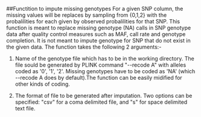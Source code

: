 ##Functition to impute missing genotypes
For a given SNP column, the missing values will be replaces by sampling from 
{0,1,2} with the probalilities for each given by observed probalilities for that SNP. 
This function is meant to replace missing genotype (NA) calls in SNP genotype 
data after quality control measures such as MAF, call rate and genotype completion. 
It is not meant to impute genotype for SNP that do not exist in the given data.
The function takes the following 2 arguments:- 

1. Name of the genotype file which has to be in the working directory. 
    The file sould be generated by PLINK command "--recode A" with alleles 
    coded as '0', '1', '2'.  Missing genotypes have to be coded as 'NA' 
    (which --recode A does by default).The function can be easily midified 
    for other kinds of coding.

2. The format of file to be generated after imputation. Two options can be specified:
   "csv" for a coma delimited file, and "s" for space delimited text file. 
